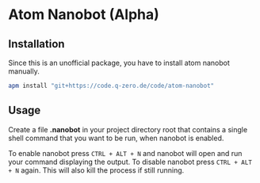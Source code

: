 # Atom Nanobot (Alpha)

## Installation
Since this is an unofficial package, you have to install atom nanobot manually.
```bash
apm install "git+https://code.q-zero.de/code/atom-nanobot"
```

## Usage
Create a file **.nanobot** in your project directory root that contains a single shell command that you want to be run, when nanobot is enabled.

To enable nanobot press `CTRL + ALT + N` and nanobot will open and run your command displaying the output.
To disable nanobot press `CTRL + ALT + N` again. This will also kill the process if still running.
